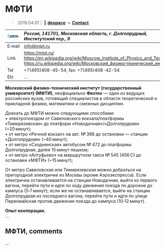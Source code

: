 # МФТИ
> 2019.04.01 ┊ **🚀 [despace](index.md)** → **[Contact](contact.md)**

|[![](f/contact/m/mipt_logo1_thumb.jpg)](f/contact/m/mipt_logo1.png)|*Россия, 141701, Московская облаcть, г. Долгопрудный, Институтский пер., 9*|
|:--|:--|
|E‑mail| <info@mipt.ru> |
|Link| <https://mipt.ru/><br> <https://en.wikipedia.org/wiki/Moscow_Institute_of_Physics_and_Technology><br> <https://ru.wikipedia.org/wiki/Московский_физико‑технический_институт>  |
|Tel| +7(495)408-45-54, fax: +7(495)408-42-54  |
|Etc| … |

**Московский физико‑технический институт (государственный университет) (МФТИ)**, неофициально **Физтех** — один из ведущих российских вузов, готовящий специалистов в области теоретической и прикладной физики, математики и смежных дисциплин.

Доехать до МФТИ можно следующими способами:  
• электропоездом от Савеловского вокзала/платформы «Тимирязевская» до платформ «Новодачная»/«Долгопрудная» (~20 минут);  
• от метро «Речной вокзал» на авт. № 368 до остановки — станции «Долгопрудная» (~40 минут);  
• от метро «Сходненская» автобусом № 472 до платформы Долгопрудная, далее 15 минут пешком;  
• от метро «Алтуфьево» на маршрутном такси № 545 (456 C) до остановки «МФТИ» (~15 минут);

От метро Савеловская или Тимирязевская можно добраться на пригородной электричке из Москвы (кроме Аэроэкспресса). Если электричка останавливается на станции Новодачная, выйти из первого вагона, перейти пути и идти по ходу движения поезда по дорожке до кампуса (5‑7 минут); если же не останавливается, выйти на станции Долгопрудная из последнего вагона, перейти пути и идти по улице Первомайская против движения поезда до кампуса (10‑12 минут).

**Опыт кооперации.**  
…


<p style="page-break-after:always"> </p>

## МФТИ, comments

…
